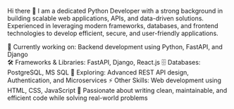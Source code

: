 Hi there 👋
I am a dedicated Python Developer with a strong background in building scalable web applications, APIs, and data-driven solutions. Experienced in leveraging modern frameworks, databases, and frontend technologies to develop efficient, secure, and user-friendly applications.

🔭 Currently working on: Backend development using Python, FastAPI, and Django                                  
🛠 Frameworks & Libraries: FastAPI, Django, React.js
🗄 Databases: PostgreSQL, MS SQL
🌱 Exploring: Advanced REST API design, Authentication, and Microservices
⚡ Other Skills: Web development using HTML, CSS, JavaScript
🚀 Passionate about writing clean, maintainable, and efficient code while solving real-world problems
